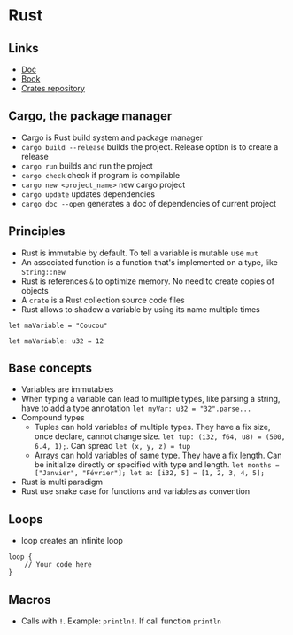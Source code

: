 # Rust

## Links
* [Doc](https://www.rust-lang.org)
* [Book](https://doc.rust-lang.org/book/ch01-02-hello-world.html)
* [Crates repository](https://crates.io)

## Cargo, the package manager
* Cargo is Rust build system and package manager
* `cargo build --release` builds the project. Release option is to create a release
* `cargo run` builds and run the project
* `cargo check` check if program is compilable
* `cargo new <project_name>` new cargo project
* `cargo update` updates dependencies
* `cargo doc --open` generates a doc of dependencies of current project

## Principles
* Rust is immutable by default. To tell a variable is mutable use `mut`
* An associated function is a function that's implemented on a type, like `String::new`
* Rust is references `&` to optimize memory. No need to create copies of objects
* A `crate` is a Rust collection source code files
* Rust allows to shadow a variable by using its name multiple times
```
let maVariable = "Coucou"

let maVariable: u32 = 12
```

## Base concepts
* Variables are immutables
* When typing a variable can lead to multiple types, like parsing a string, have to add a type annotation `let myVar: u32 = "32".parse...`
* Compound types
    * Tuples can hold variables of multiple types. They have a fix size, once declare, cannot change size. `let tup: (i32, f64, u8) = (500, 6.4, 1);`. Can spread `let (x, y, z) = tup`
    * Arrays can hold variables of same type. They have a fix length. Can be initialize directly or specified with type and length. `let months = ["Janvier", "Février"]; let a: [i32, 5] = [1, 2, 3, 4, 5];`
* Rust is multi paradigm
* Rust use snake case for functions and variables as convention

## Loops
* loop creates an infinite loop
```
loop {
    // Your code here
}
```

## Macros
* Calls with `!`. Example: `println!`. If call function `println`